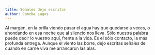 ```yaml
---
title: Señales dejo escritas
author: Concha Lagos
---
```

Al margen, en la orilla
viendo pasar el agua
hay que quedarse a veces,
o ahondando en esa noche
que al silencio nos lleva.
Sólo nuestra palabra
puede decir lo vuestro
aquí, frente a la vida.
Es el sólo contacto,
la más profunda entrega.
Aunque el viento las borre,
dejo escritas señales
de cuando en carne viva
me arrancaron las alas.

